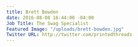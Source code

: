 ```yaml
---
title: Brett Bowden
date: 2016-08-08 16:44:00 -04:00
Job Title: The Swag Specialist
Featured Image: "/uploads/brett-bowden.jpg"
Twitter URL: http://twitter.com/printedthreads
---
```


